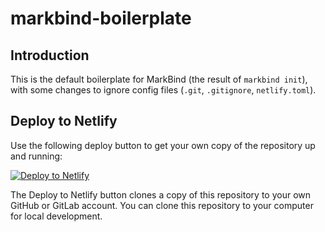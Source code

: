 # markbind-boilerplate

## Introduction

This is the default boilerplate for MarkBind (the result of `markbind init`), with some changes to ignore config files (`.git`, `.gitignore`, `netlify.toml`).

## Deploy to Netlify
Use the following deploy button to get your own copy of the repository up and running:

[![Deploy to Netlify](https://www.netlify.com/img/deploy/button.svg)](https://app.netlify.com/start/deploy?repository=https://github.com/Xenonym/markbind-boilerplate)

The Deploy to Netlify button clones a copy of this repository to your own GitHub or GitLab account. You can clone this repository to your computer for local development.
